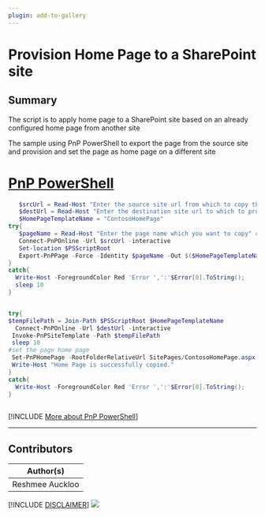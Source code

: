 ```yaml
---
plugin: add-to-gallery
---
```


# Provision Home Page to a SharePoint site 

## Summary

The script is to apply home page to a SharePoint site based on an already configured home page from another site

The sample using PnP PowerShell to export the page from the source site and provision and set the page as home page on a different site

# [PnP PowerShell](#tab/pnpps)
```powershell
   $srcUrl = Read-Host "Enter the source site url from which to copy the Home Page" #e.g.https://contoso.sharepoint.com/sites/Team1
   $destUrl = Read-Host "Enter the destination site url to which to provision the Home Page" #e.g.https://contoso.sharepoint.com/sites/testDemo
   $HomePageTemplateName = "ContosoHomePage"
try{
   $pageName = Read-Host "Enter the page name which you want to copy" ##e.g.ContosoHomePage
   Connect-PnPOnline -Url $srcUrl -interactive
   Set-location $PSScriptRoot
   Export-PnPPage -Force -Identity $pageName -Out $($HomePageTemplateName) 
}
catch{
  Write-Host -ForegroundColor Red 'Error ',':'$Error[0].ToString();
  sleep 10
} 


try{
$tempFilePath = Join-Path $PSScriptRoot $HomePageTemplateName
  Connect-PnPOnline -Url $destUrl -interactive
 Invoke-PnPSiteTemplate -Path $tempFilePath
 sleep 10
#set the page home page
 Set-PnPHomePage -RootFolderRelativeUrl SitePages/ContosoHomePage.aspx
 Write-Host "Home Page is successfully copied."
}
catch{
  Write-Host -ForegroundColor Red 'Error ',':'$Error[0].ToString();
}
 
```
[!INCLUDE [More about PnP PowerShell](../../docfx/includes/MORE-PNPPS.md)]
***

## Contributors

| Author(s) |
|-----------|
| Reshmee Auckloo |

[!INCLUDE [DISCLAIMER](../../docfx/includes/DISCLAIMER.md)]
<img src="https://telemetry.sharepointpnp.com/script-samples/scripts/spo-provision-homepage" aria-hidden="true" />
